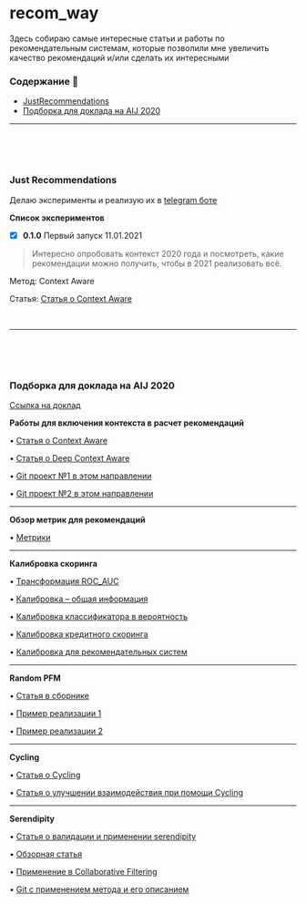 # recom_way

Здесь собираю самые интересные статьи и работы по рекомендательным системам, которые позволили мне увеличить качество рекомендаций и/или сделать их интересными

### Содержание :page_with_curl:
* [JustRecommendations](#jr)
* [Подборка для доклада на AIJ 2020](#aij2020)

------------------------------------------------

</br>
</br>
</br>

### Just Recommendations

<a name="jr"></a>

Делаю эксперименты и реализую их в [telegram боте](https://t.me/just_recommendations)

**Список экспериментов**

- [x] **0.1.0** Первый запуск 11.01.2021

> Интересно опробовать контекст 2020 года и посмотреть, какие рекомендации можно получить, чтобы в 2021 реализовать всё.

Метод: Context Aware

Статья: [Статья о Context Aware](https://www.researchgate.net/publication/220605653_Context-Aware_Recommender_Systems)

</br>

------------------------------------------------
</br>
</br>
</br>

### Подборка для доклада на AIJ 2020

<a name="aij2020"></a>

[Ссылка на доклад](https://youtu.be/twLBjQ-MCYI)

**Работы для включения контекста в расчет рекомендаций**

•	[Статья о Context Aware](https://www.researchgate.net/publication/220605653_Context-Aware_Recommender_Systems)

•	[Статья о Deep Context Aware](https://arxiv.org/pdf/1909.03999.pdf)

•	[Git проект №1 в этом направлении](https://github.com/uwdata/dziban)

•	[Git проект №2 в этом направлении](https://github.com/primalpop/camrs)

------------------------------------------------

**Обзор метрик для рекомендаций**

•	[Метрики](https://www.researchgate.net/publication/268381252_Setting_Goals_and_Choosing_Metrics_for_Recommender_System_Evaluations)

------------------------------------------------

**Калибровка скоринга** 

•	[Трансформация ROC_AUC](https://www.researchgate.net/publication/322205695_Transforming_the_Area_under_the_Normal_Curve_AUC_into_Cohen's_d_Pearson's_r_pb_OddsRatio_and_Natural_Log_Odds-Ratio_Two_Conversion_Tables)

•	[Калибровка – общая информация](https://arxiv.org/ftp/arxiv/papers/1710/1710.08901.pdf)

•	[Калибровка классификатора в вероятность](https://www.researchgate.net/publication/263729876_Tutorial_on_logisticregression_calibration_and_fusionconverting_a_score_to_a_likelihood_ratio)

•	[Калибровка кредитного скоринга](https://www.researchgate.net/publication/318702064_Approaches_for_Credit_Scorecard_Calibration_An_Empirical_Analysis)

•	[Калибровка для рекомендательных систем](http://ethen8181.github.io/machine-learning/recsys/calibration/calibrated_reco.html)

------------------------------------------------

**Random PFM**

•	[Статья в сборнике](https://link.springer.com/chapter/10.1007/978-3-319-39937-9_17)

•	[Пример реализации 1](https://github.com/RuidongZ/Deep_Matrix_Factorization_Models)

•	[Пример реализации 2](https://github.com/hexiangnan/adversarial_personalized_ranking)

------------------------------------------------

**Cycling**

•	[Статья о Cycling](http://cinv.ro/files/ICDM17.pdf)

•	[Статья о улучшении взаимодействия при помощи Cycling](https://experts.umn.edu/en/publications/toward-better-interactions-in-recommender-systems-cycling-and-ser-2)

------------------------------------------------

**Serendipity**

•	[Статья о валидации и применении serendipity](https://paperswithcode.com/paper/user-validation-of-recommendation-serendipity)

•	[Обзорная статья](https://www.scitepress.org/Papers/2016/58798/58798.pdf)

•	[Применение в Collaborative Filtering](https://github.com/nair-p/Serendipitous-Clustering-for-Collaborative-Filtering)

•	[Git с применением метода и его описанием](https://github.com/prallis/Recommender-systems-optimization-for-coverage-diversity-and-serendipity)



